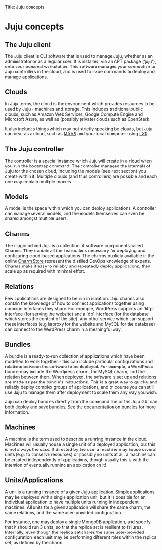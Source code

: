 Title: Juju concepts

# Juju concepts

## The Juju client

The Juju client is CLI software that is used to manage Juju, whether as an 
administrator or as a regular user. It is installed, via an APT package 
('juju'), onto your personal workstation. This software manages your 
connection to Juju controllers in the cloud, and is used to issue
commands to deploy and manage applications.

## Clouds

In Juju terms, the cloud is the environment which provides resources to be used
by Juju - machines and storage. This includes traditional public clouds, such
as Amazon Web Services, Google Compute Engine and Microsoft Azure, as well as
(possibly private) clouds such as OpenStack.

It also includes things which may not strictly speaking be clouds, but Juju can
treat as a cloud, such as [MAAS][maas] and your local computer using [LXD][lxd].


## The Juju controller

The controller is a special instance which Juju will create in a cloud when you
run the bootstrap command. The controller manages the internals of Juju for the
chosen cloud, including the models (see next section) you create within it.
Multiple clouds (and thus controllers) are possible and each one may contain
multiple models.

## Models

A model is the space within which you can deploy applications. A controller can 
manage several models, and the models themselves can even be shared amongst
multiple users.

## Charms

The magic behind Juju is a collection of software components called Charms. They
contain all the instructions necessary for deploying and configuring 
cloud-based applications. The charms publicly available in the online 
[Charm Store][charmstore] 
represent the distilled DevOps knowledge of experts. Charms make it easy to 
reliably and repeatedly deploy applications, then scale up as required with
minimal effort.

## Relations

Few applications are designed to be run in isolation. Juju charms also contain 
the knowledge of how to connect applications together using common interfaces 
they share. For example, WordPress supports an 'http' interface (for serving the 
website) and a 'db' interface (for the database which stores the content of
the site). Any other service which can support these interfaces (e.g haproxy for
the website and MySQL for the database) can connect to the WordPress charm in 
a meaningful way.

## Bundles

A bundle is a ready-to-run collection of applications which have been modelled
to  work together - this can include particular configurations and relations
between the software to be deployed. For example, a WordPress bundle may include
the Wordpress charm, the MySQL charm, and the relation between them. When
deployed, the software is set up and relations are made as per the bundle's 
instructions. This is a great way to quickly and reliably deploy complex groups
of applications, and of course you can still use Juju to manage them after 
deployment to scale them any way you wish.

Juju can deploy bundles directly from the command line or the Juju GUI can both
deploy and save bundles. See the [documentation on bundles][bundles] for more
information.

## Machines

A machine is the term used to describe a running instance in the cloud. Machines
will usually house a single unit of a deployed application, but this is not
always the case. If directed by the user a machine may house several units (e.g.
to conserve resources) or possibly no units at all: a machine can be created 
independently of applications, though usually this is with the intention of 
eventually running an application on it!

## Units/Applications

A unit is a running instance of a given Juju application. Simple applications 
may be deployed with a single application unit, but it is possible for an
individual application to have multiple units running in independent machines.
All units for a given application will share the same charm, the same 
relations, and the same user-provided configuration.

For instance, one may deploy a single MongoDB application, and specify that it 
should run 3 units, so that the replica set is resilient to failures. 
Internally, even though the replica set shares the same user-provided 
configuration, each unit may be performing different roles within the replica 
set, as defined by the charm.

[maas]: https://maas.io "Metal as a Service"
[bundles]: ./charms-bundles.html
[lxd]: http://www.ubuntu.com/cloud/lxd
[charmstore]: https://jujucharms.com/store
